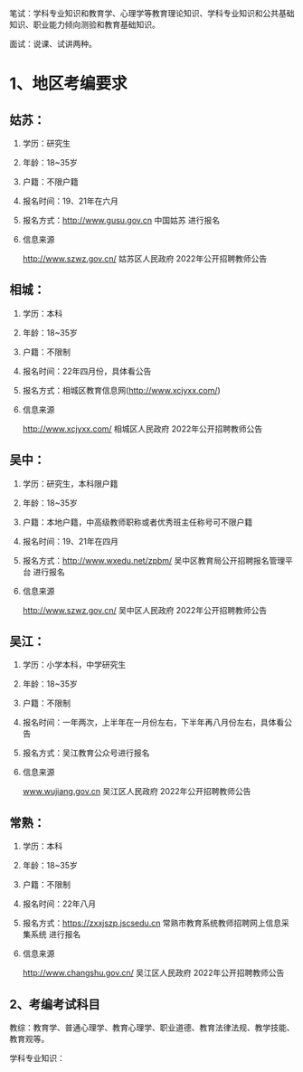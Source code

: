 



笔试：学科专业知识和教育学、心理学等教育理论知识、学科专业知识和公共基础知识、职业能力倾向测验和教育基础知识。

面试：说课、试讲两种。

# 1、地区考编要求

## 姑苏：

1. 学历：研究生

2. 年龄：18~35岁

3. 户籍：不限户籍

4. 报名时间：19、21年在六月

5. 报名方式：http://www.gusu.gov.cn 中国姑苏 进行报名

6. 信息来源

   http://www.szwz.gov.cn/ 姑苏区人民政府 2022年公开招聘教师公告

## 相城：

1. 学历：本科

2. 年龄：18~35岁

3. 户籍：不限制

4. 报名时间：22年四月份，具体看公告

5. 报名方式：相城区教育信息网(http://www.xcjyxx.com/)

6. 信息来源

   http://www.xcjyxx.com/ 相城区人民政府 2022年公开招聘教师公告

## 吴中：

1. 学历：研究生，本科限户籍

2. 年龄：18~35岁

3. 户籍：本地户籍，中高级教师职称或者优秀班主任称号可不限户籍

4. 报名时间：19、21年在四月

5. 报名方式：http://www.wxedu.net/zpbm/ 吴中区教育局公开招聘报名管理平台 进行报名

6. 信息来源

   http://www.szwz.gov.cn/ 吴中区人民政府 2022年公开招聘教师公告

## 吴江：

1. 学历：小学本科，中学研究生

2. 年龄：18~35岁

3. 户籍：不限制

4. 报名时间：一年两次，上半年在一月份左右，下半年再八月份左右，具体看公告

5. 报名方式：吴江教育公众号进行报名

6. 信息来源

   www.wujiang.gov.cn 吴江区人民政府 2022年公开招聘教师公告

## 常熟：

1. 学历：本科

2. 年龄：18~35岁

3. 户籍：不限制

4. 报名时间：22年八月

5. 报名方式：https://zxxjszp.jscsedu.cn 常熟市教育系统教师招聘网上信息采集系统 进行报名

6. 信息来源

   http://www.changshu.gov.cn/ 吴江区人民政府 2022年公开招聘教师公告



## 2、考编考试科目

教综：教育学、普通心理学、教育心理学、职业道德、教育法律法规、教学技能、教育观等。

学科专业知识：